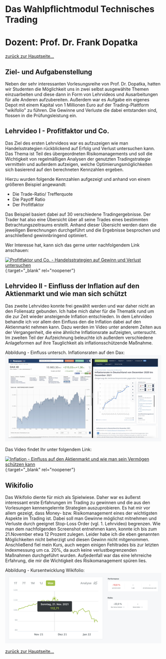 # Das Wahlpflichtmodul Technisches Trading
# Dozent: Prof. Dr. Frank Dopatka

[zurück zur Hauptseite...](https://informatik-mannheim.github.io/iExpo-Winter-2021/)

## Ziel- und Aufgabenstellung

Neben der sehr interessanten Vorlesungsreihe von Prof. Dr. Dopatka, hatten wir Studenten
die Möglichkeit uns in zwei selbst ausgewählte Themen einzuarbeiten und diese dann in Form von
Lehrvideos und Ausarbeitungen für alle Anderen aufzubereiten. Außerdem war es Aufgabe ein eigenes Depot mit einem Kapital von 1 Millionen Euro auf der Trading-Plattform "wikifolio" zu führen. Die Gewinne und Verluste die dabei entstanden sind, flossen in die Prüfungsleistung ein. 


## Lehrvideo I - Profitfaktor und Co.

Das Ziel des ersten Lehrvideos war es aufzuzeigen wie man Handelsstrategien rückblickend auf Erfolg und Verlust untersuchen kann. Das Thema ist Teil des übergeordneten Risikomanagements und soll die Wichtigkeit von regelmäßigen Analysen der genutzten Tradingstrategie vermitteln und außerdem aufzeigen, welche Optimierungsmöglichkeiten sich basierend auf den berechneten Kennzahlen ergeben.

Hierzu wurden folgende Kennzahlen aufgezeigt und anhand von einem größeren Beispiel angewandt:

- Die Trade-Ratio/ Trefferquote
- Die Payoff Ratio
- Der Profitfaktor

Das Beispiel basiert dabei auf 30 verschiedene Tradingergebnisse. Der Trader hat also eine Übersicht über all seine Trades eines bestimmten Betrachtungszeitraums erstellt. Anhand dieser Übersicht werden dann die jeweiligen Berechnungen durchgeführt und die Ergebnisse besprochen und anschließend gewinnbringend optimiert. 

Wer Interesse hat, kann sich das gerne unter nachfolgendem Link anschauen:

[![Profitfaktor und Co. - Handelsstrategien auf Gewinn und Verlust untersuchen](https://img.youtube.com/vi/kvfsw-_sqgo/1.jpg)](https://www.youtube.com/watch?v=kvfsw-_sqgo){:target="_blank" rel="noopener"}


## Lehrvideo II - Einfluss der Inflation auf den Aktienmarkt und wie man sich schützt

Das zweite Lehrvideo konnte frei gewählt werden und war daher nicht an den Foliensatz gebunden.
Ich habe mich daher für die Thematik rund um die zur Zeit wieder ansteigende Inflation entschieden. In dem Lehrvideo behandle ich vor allem den Einfluss den die Inflation dabei auf den Aktienmarkt nehmen kann. Dazu werden im Video unter anderem Zeiten aus der Vergangenheit, die eine ähnliche Inflationsrate aufzeigten, untersucht.
Im zweiten Teil der Aufzeichnung beleuchte ich außerdem verschiedene Anlageformen auf ihre Tauglichkeit als inflationsschützende Maßnahme. 

Abbildung - Einfluss untersch. Inflationsraten auf den Dax:
<img src="./pictures/dax_werte.jpg" width="739" />

Das Video findet Ihr unter folgendem Link:

[![Inflation - Einfluss auf den Aktienmarkt und wie man sein Vermögen schützen kann](https://img.youtube.com/vi/MROkOQBROcU/1.jpg)](https://www.youtube.com/watch?v=MROkOQBROcU){:target="_blank" rel="noopener"}

## Wikifolio

Das Wikifolio diente für mich als Spielwiese. Daher war es äußerst interessant erste Erfahrungen im Trading zu gewinnen und die aus den Vorlesungen kennengelernte Strategien auszuprobieren. Es hat mir vor allem gezeigt, dass Money- bzw. Risikomanagement eines der wichtigsten Aspekte im Trading ist. Dabei soll man Gewinne möglichst mitnehmen und Verluste durch geeignet Stop-Loss Order (vgl. 1. Lehrvideo) begrenzen.
Wie man dem nachfolgenden Screenshot entnehmen kann, konnte ich bis zum 21.November etwa 12 Prozent zulegen. Leider habe ich die eben genannten Möglichkeiten nicht beherzigt und diesen Gewinn nicht mitgenommen. Anschließend fiel mein Kurs, auch wegen einigen Fehltrades bis zur letzten Indexmessung um ca. 20%, da auch keine verlustbegrenzenden Maßnahmen durchgeführt wurden. Aufjedenfall war das eine lehrreiche Erfahrung, die mir die Wichtigkeit des Risikomanagement spüren lies.

Abbildung - Kursentwicklung Wikifolio:
<img src="./pictures/wikifolio.jpg" width="739" />

[zurück zur Hauptseite...](https://informatik-mannheim.github.io/iExpo-Winter-2021/)